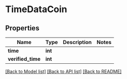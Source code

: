 # TimeDataCoin

## Properties
Name | Type | Description | Notes
------------ | ------------- | ------------- | -------------
**time** | **int** |  | 
**verified_time** | **int** |  | 

[[Back to Model list]](../README.md#documentation-for-models) [[Back to API list]](../README.md#documentation-for-api-endpoints) [[Back to README]](../README.md)


